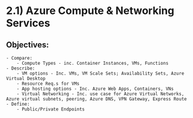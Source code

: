 # 2.1) Azure Compute & Networking Services

## Objectives:
	- Compare:
		- Compute Types - inc. Container Instances, VMs, Functions
	- Describe: 
		- VM options - Inc. VMs, VM Scale Sets; Availability Sets, Azure Virtual Desktop
		- Resource Req.s for VMs
		- App hosting options - Inc. Azure Web Apps, Containers, VNs
		- Virtual Networking - Inc. use case for Azure Virtual Networks, Azure virtual subnets, peering, Azure DNS, VPN Gateway, Express Route
	- Define:
		- Public/Private Endpoints
